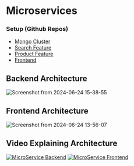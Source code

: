 # Microservices

### Setup (Github Repos)
- [Mongo Cluster](https://github.com/OpenRnD007/microservice-mongo-cluster/)
- [Search Feature](https://github.com/OpenRnD007/microservice-search-feature)
- [Product Feature](https://github.com/OpenRnD007/microservice-product-feature)
- [Frontend](https://github.com/OpenRnD007/microservice-frontend)


## Backend Architecture
![Screenshot from 2024-06-24 15-38-55](https://github.com/OpenRnD007/microservices/assets/107931489/1c7f0112-778a-4da5-b8c2-e371933f744c)


## Frontend Architecture
![Screenshot from 2024-06-24 13-56-07](https://github.com/OpenRnD007/microservices/assets/107931489/4a90b577-99c0-4dfc-a11d-dd88e924d936)


## Video Explaining Architecture
[![MicroService Backend](http://img.youtube.com/vi/acAZ8uHKeJ4/0.jpg)](http://www.youtube.com/watch?v=acAZ8uHKeJ4 "MicroService Backend")
[![MicroService Frontend](http://img.youtube.com/vi/I5n1ObfKFhc/0.jpg)](http://www.youtube.com/watch?v=I5n1ObfKFhc "MicroService Frontend")

